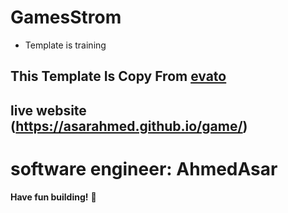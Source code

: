 # GamesStrom

- Template is training

## This Template Is Copy From [evato](https://gamestorm.vercel.app/)
## live website (https://asarahmed.github.io/game/)

# software engineer: AhmedAsar

**Have fun building!** 🚀
